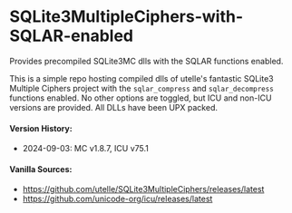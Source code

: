 # SQLite3MultipleCiphers-with-SQLAR-enabled
Provides precompiled SQLite3MC dlls with the SQLAR functions enabled.

This is a simple repo hosting compiled dlls of utelle's fantastic SQLite3 Multiple Ciphers project with the `sqlar_compress` and `sqlar_decompress` functions enabled. No other options are toggled, but ICU and non-ICU versions are provided. All DLLs have been UPX packed.

#### Version History:
- 2024-09-03: MC v1.8.7, ICU v75.1


#### Vanilla Sources:
- https://github.com/utelle/SQLite3MultipleCiphers/releases/latest
- https://github.com/unicode-org/icu/releases/latest
